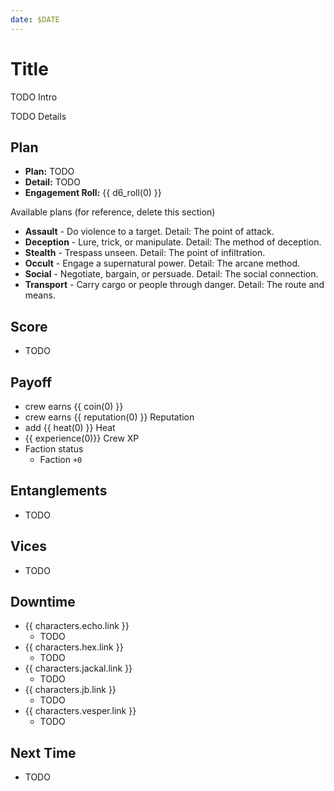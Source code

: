 ```yaml
---
date: $DATE
---
```

# Title

TODO Intro

<!-- more -->

TODO Details

## Plan

- **Plan:** TODO
- **Detail:** TODO
- **Engagement Roll:** {{ d6_roll(0) }}

Available plans (for reference, delete this section)

- **Assault** - Do violence to a target. Detail: The point of attack.
- **Deception** - Lure, trick, or manipulate. Detail: The method of deception.
- **Stealth** - Trespass unseen. Detail: The point of infiltration.
- **Occult** - Engage a supernatural power. Detail: The arcane method.
- **Social** - Negotiate, bargain, or persuade. Detail: The social connection.
- **Transport** - Carry cargo or people through danger. Detail: The route and means.

## Score

- TODO

## Payoff

- crew earns {{ coin(0) }}
- crew earns {{ reputation(0) }} Reputation
- add {{ heat(0) }} Heat
- {{ experience(0)}} Crew XP
- Faction status
    - Faction `+0`

## Entanglements

- TODO

## Vices

- TODO

## Downtime

- {{ characters.echo.link }}
    - TODO
- {{ characters.hex.link }}
    - TODO
- {{ characters.jackal.link }}
    - TODO
- {{ characters.jb.link }}
    - TODO
- {{ characters.vesper.link }}
    - TODO

## Next Time

- TODO
